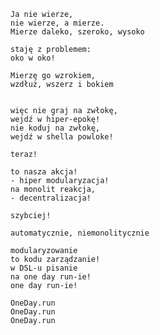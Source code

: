     Ja nie wierze,
    nie wierze, a mierze.
    Mierze daleko, szeroko, wysoko

    staję z problemem:
    oko w oko!

    Mierzę go wzrokiem,
    wzdłuż, wszerz i bokiem

    
    więc nie graj na zwłokę,
    wejdź w hiper-epokę!          
    nie koduj na zwłokę,
    wejdź w shella powloke!
    
    teraz!
    
    to nasza akcja!
    - hiper modularyzacja!
    na monolit reakcja,
    - decentralizacja!
    
    szybciej!
    
    automatycznie, niemonolitycznie
    
    modularyzowanie 
    to kodu zarządzanie!
    w DSL-u pisanie
    na one day run-ie!
    one day run-ie!
    
    OneDay.run
    OneDay.run
    OneDay.run
